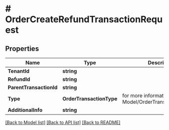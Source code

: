 # # OrderCreateRefundTransactionRequest


## Properties 


Name | Type | Description | Notes
------------ | ------------- | ------------- | -------------
**TenantId**| **string** |   |
**RefundId**| **string** |   |
**ParentTransactionId**| **string** |   | [optional]
**Type**| **OrderTransactionType** |  for more information please, see Model/OrderTransactionType.php  | [optional]
**AdditionalInfo**| **string** |   | [optional]


[[Back to Model list]](../../README.md#models) [[Back to API list]](../../README.md#endpoints) [[Back to README]](../../README.md)

